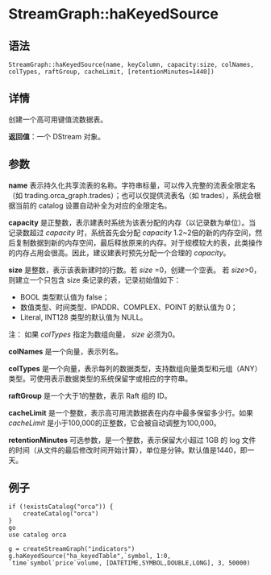 # StreamGraph::haKeyedSource

## 语法

`StreamGraph::haKeyedSource(name, keyColumn, capacity:size, colNames,
colTypes, raftGroup, cacheLimit, [retentionMinutes=1440])`

## 详情

创建一个高可用键值流数据表。

**返回值**：一个 DStream 对象。

## 参数

**name** 表示持久化共享流表的名称。字符串标量，可以传入完整的流表全限定名（如
trading.orca\_graph.trades）；也可以仅提供流表名（如 trades），系统会根据当前的 catalog 设置自动补全为对应的全限定名。

**capacity** 是正整数，表示建表时系统为该表分配的内存（以记录数为单位）。当记录数超过
*capacity* 时，系统首先会分配 *capacity*
1.2~2倍的新的内存空间，然后复制数据到新的内存空间，最后释放原来的内存。对于规模较大的表，此类操作的内存占用会很高。因此，建议建表时预先分配一个合理的
*capacity*。

**size** 是整数，表示该表新建时的行数。若 *size* =0，创建一个空表。 若
*size*>0，则建立一个只包含 size 条记录的表，记录初始值如下：

* BOOL 类型默认值为 false；
* 数值类型、时间类型、IPADDR、COMPLEX、POINT 的默认值为 0；
* Literal, INT128 类型的默认值为 NULL。

注： 如果
*colTypes* 指定为数组向量， *size* 必须为0。

**colNames** 是一个向量，表示列名。

**colTypes**
是一个向量，表示每列的数据类型，支持数组向量类型和元组（ANY）类型。可使用表示数据类型的系统保留字或相应的字符串。

**raftGroup** 是一个大于1的整数，表示 Raft 组的 ID。

**cacheLimit** 是一个整数，表示高可用流数据表在内存中最多保留多少行。如果 *cacheLimit*
是小于100,000的正整数，它会被自动调整为100,000。

**retentionMinutes** 可选参数，是一个整数，表示保留大小超过 1GB 的 log
文件的时间（从文件的最后修改时间开始计算），单位是分钟。默认值是1440，即一天。

## 例子

```
if (!existsCatalog("orca")) {
	createCatalog("orca")
}
go
use catalog orca

g = createStreamGraph("indicators")
g.haKeyedSource("ha_keyedTable",`symbol, 1:0, `time`symbol`price`volume, [DATETIME,SYMBOL,DOUBLE,LONG], 3, 50000)
```

